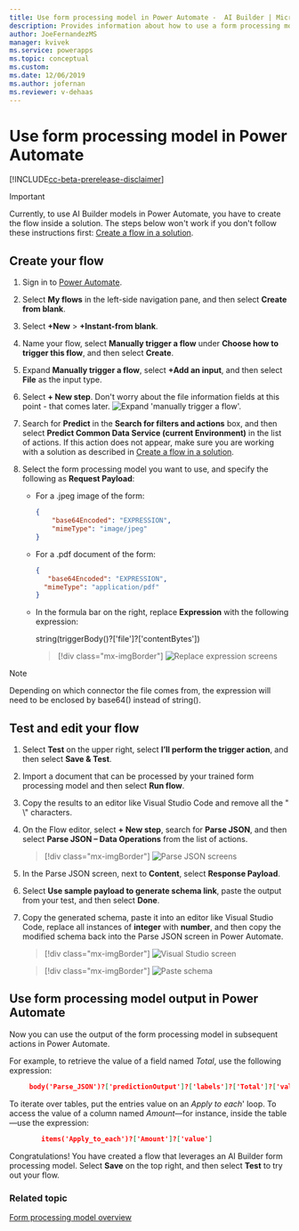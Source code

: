 ```yaml
---
title: Use form processing model in Power Automate -  AI Builder | Microsoft Docs
description: Provides information about how to use a form processing model in Power Automate
author: JoeFernandezMS
manager: kvivek
ms.service: powerapps
ms.topic: conceptual
ms.custom: 
ms.date: 12/06/2019
ms.author: jofernan
ms.reviewer: v-dehaas
---
```


# Use form processing model in Power Automate

[!INCLUDE[cc-beta-prerelease-disclaimer](./includes/cc-beta-prerelease-disclaimer.md)]

> [!IMPORTANT]
 > Currently, to use AI Builder models in Power Automate, you have to create the flow inside a solution. The steps below won't work if you don't follow these instructions first: [Create a flow in a solution](/flow/create-flow-solution).

## Create your flow

1. Sign in to [Power Automate](https://flow.microsoft.com/).
1. Select **My flows** in the left-side navigation pane, and then select **Create from blank**.
1. Select **+New** > **+Instant-from blank**.
1. Name your flow, select **Manually trigger a flow** under **Choose how to trigger this flow**, and then select **Create**.
1. Expand **Manually trigger a flow**, select **+Add an input**, and then select **File** as the input type.
1. Select **+ New step**. Don't worry about the file information fields at this point - that comes later. 
![Expand 'manually trigger a flow'.](media/flow-add-input.png)
1. Search for **Predict** in the **Search for filters and actions** box, and then select **Predict Common Data Service (current Environment)** in the list of actions. If this action does not appear, make sure you are working with a solution as described in [Create a flow in a solution](/flow/create-flow-solution).
1. Select the form processing model you want to use, and specify the following as **Request Payload**:
    
    -	For a .jpeg image of the form:

        ```json
        {
            "base64Encoded": "EXPRESSION",
    	    "mimeType": "image/jpeg"
        }
        ```

    - 	For a .pdf document of the form:

          ```json
         {
             "base64Encoded": "EXPRESSION",
    	    "mimeType": "application/pdf"
        }
           ```

    - In the formula bar on the right, replace **Expression** with the following expression:
    
        string(triggerBody()?['file']?['contentBytes'])

        > [!div class="mx-imgBorder"]
        > ![Replace expression screens](media/replace-expression.png "Replace expression screens")
    
 > [!NOTE]
 > Depending on which connector the file comes from, the expression will need to be enclosed by base64() instead of string().

## Test and edit your flow

1.  Select **Test** on the upper right, select **I’ll perform the trigger action**,  and then select **Save & Test**.
1.	Import a document that can be processed by your trained form processing model and then select **Run flow**.
1.	Copy the results to an editor like Visual Studio Code and remove all the " \\" characters.
1.	On the Flow editor,  select **+ New step**, search for **Parse JSON**, and then select **Parse JSON – Data Operations** from the list of actions.

    > [!div class="mx-imgBorder"]
    > ![Parse JSON screens](media/parse-json-forms.png "Parse JSON screens")
    

1.	In the Parse JSON screen, next to **Content**, select **Response Payload**.
1. Select **Use sample payload to generate schema link**, paste the output from your test, and then select **Done**.
1.	Copy the generated schema, paste it into an editor like Visual Studio Code, replace all instances of **integer** with **number**, and then copy the modified schema back into the Parse JSON screen in Power Automate.


    > [!div class="mx-imgBorder"]
    > ![Visual Studio  screen](media/visual-studio-replace-integer.png "Visual Studio screen")

    > [!div class="mx-imgBorder"]
    > ![Paste schema](media/parse-json-schema.png "Paste schema")

## Use form processing model output in Power Automate

Now you can use the output of the form processing model in subsequent actions in Power Automate.

For example, to retrieve the value of a field named *Total*, use the following expression:  

   ```json
        body('Parse_JSON')?['predictionOutput']?['labels']?['Total']?['value']
```

To iterate over tables, put the entries value on an *Apply to each*' loop. To access the value of a column named *Amount*—for instance, inside the table—use the expression:
    
```json
        items('Apply_to_each')?['Amount']?['value']

```
Congratulations! You have created a flow that leverages an AI Builder form processing model. Select **Save** on the top right, and then select **Test** to try out your flow.

### Related topic
[Form processing model overview](form-processing-model-overview.md)
